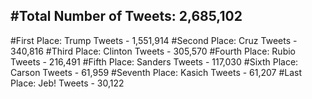 #Total Number of Tweets: 2,685,102 
---
#First Place: Trump Tweets - 1,551,914
#Second Place: Cruz Tweets - 340,816
#Third Place: Clinton Tweets - 305,570
#Fourth Place: Rubio Tweets - 216,491
#Fifth Place: Sanders Tweets - 117,030
#Sixth Place: Carson Tweets - 61,959
#Seventh Place: Kasich Tweets - 61,207
#Last Place: Jeb! Tweets - 30,122
